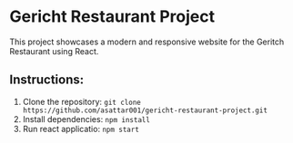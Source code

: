 # Gericht Restaurant Project

This project showcases a modern and responsive website for the Geritch Restaurant using React.

## Instructions:

1. Clone the repository: `git clone https://github.com/asattar001/gericht-restaurant-project.git`
2. Install dependencies: `npm install`
3. Run react applicatio: `npm start`
